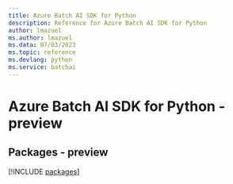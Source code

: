```yaml
---
title: Azure Batch AI SDK for Python
description: Reference for Azure Batch AI SDK for Python
author: lmazuel
ms.author: lmazuel
ms.data: 07/03/2023
ms.topic: reference
ms.devlang: python
ms.service: batchai
---
```

# Azure Batch AI SDK for Python - preview
## Packages - preview
[!INCLUDE [packages](batch-ai-index.md)]